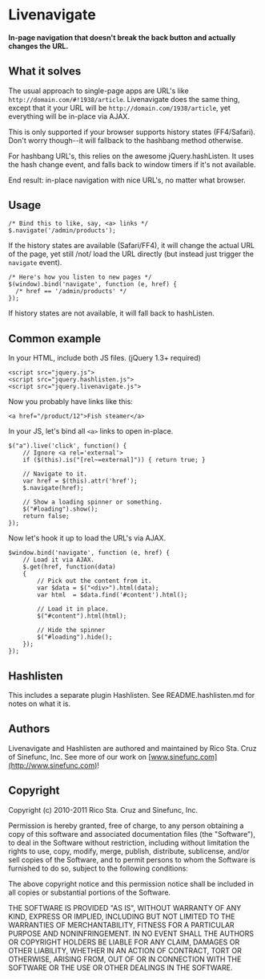 Livenavigate
============

#### In-page navigation that doesn't break the back button and actually changes the URL.

What it solves
--------------

The usual approach to single-page apps are URL's like
`http://domain.com/#!1938/article`. Livenavigate does the same thing,
except that it your URL will be `http://domain.com/1938/article`, yet
everything will be in-place via AJAX.

This is only supported if your browser supports history states (FF4/Safari).
Don't worry though--it will fallback to the hashbang method otherwise.

For hashbang URL's, this relies on the awesome jQuery.hashListen. It
uses the hash change event, and falls back to window timers if it's not
available.

End result: in-place navigation with nice URL's, no matter what browser.

Usage
-----

    /* Bind this to like, say, <a> links */
    $.navigate('/admin/products');

If the history states are available (Safari/FF4), it will change the actual URL
of the page, yet still /not/ load the URL directly (but instead just trigger the
`navigate` event).

    /* Here's how you listen to new pages */
    $(window).bind('navigate', function (e, href) {
      /* href == '/admin/products' */
    });

If history states are not available, it will fall back to hashListen.

Common example
--------------

In your HTML, include both JS files. (jQuery 1.3+ required)

    <script src="jquery.js">
    <script src="jquery.hashlisten.js">
    <script src="jquery.livenavigate.js">

Now you probably have links like this:

    <a href="/product/12">Fish steamer</a>

In your JS, let's bind all `<a>` links to open in-place.

    $("a").live('click', function() {
        // Ignore <a rel='external'>
        if ($(this).is("[rel~=external]")) { return true; }

        // Navigate to it.
        var href = $(this).attr('href');
        $.navigate(href);

        // Show a loading spinner or something.
        $("#loading").show();
        return false;
    });

Now let's hook it up to load the URL's via AJAX.

    $window.bind('navigate', function (e, href) {
        // Load it via AJAX.
        $.get(href, function(data)
        {
            // Pick out the content from it.
            var $data = $("<div>").html(data);
            var html  = $data.find('#content').html();

            // Load it in place.
            $("#content").html(html);

            // Hide the spinner
            $("#loading").hide();
        });
    });


Hashlisten
----------

This includes a separate plugin Hashlisten. See README.hashlisten.md for
notes on what it is.

Authors
-------

Livenavigate and Hashlisten are authored and maintained by Rico Sta. Cruz of
Sinefunc, Inc. See more of our work on [www.sinefunc.com](http://www.sinefunc.com)!

Copyright
---------

Copyright (c) 2010-2011 Rico Sta. Cruz and Sinefunc, Inc.

Permission is hereby granted, free of charge, to any person obtaining
a copy of this software and associated documentation files (the
"Software"), to deal in the Software without restriction, including
without limitation the rights to use, copy, modify, merge, publish,
distribute, sublicense, and/or sell copies of the Software, and to
permit persons to whom the Software is furnished to do so, subject to
the following conditions:

The above copyright notice and this permission notice shall be
included in all copies or substantial portions of the Software.

THE SOFTWARE IS PROVIDED "AS IS", WITHOUT WARRANTY OF ANY KIND,
EXPRESS OR IMPLIED, INCLUDING BUT NOT LIMITED TO THE WARRANTIES OF
MERCHANTABILITY, FITNESS FOR A PARTICULAR PURPOSE AND
NONINFRINGEMENT. IN NO EVENT SHALL THE AUTHORS OR COPYRIGHT HOLDERS BE
LIABLE FOR ANY CLAIM, DAMAGES OR OTHER LIABILITY, WHETHER IN AN ACTION
OF CONTRACT, TORT OR OTHERWISE, ARISING FROM, OUT OF OR IN CONNECTION
WITH THE SOFTWARE OR THE USE OR OTHER DEALINGS IN THE SOFTWARE.
